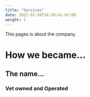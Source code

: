 ```yaml
---
title: "Services"
date: 2022-07-26T16:28:41-07:00
weight: 1
---
```

[This is the main page of about us.]: # 

This pages is about the company.
# How we became...
## The name...
### Vet owned and Operated